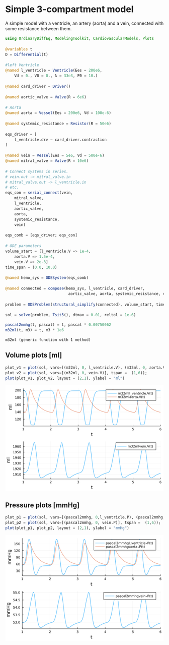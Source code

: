 # Simple 3-compartment model

A simple model with a ventricle, an artery (aorta) and a vein, connected with some resistance between them.

```julia
using OrdinaryDiffEq, ModelingToolkit, CardiovascularModels, Plots

@variables t
D = Differential(t)

#left Ventricle
@named l_ventricle = Ventricle(Ees = 200e6,
    Vd = 0., V0 = 0., λ = 33e3, P0 = 10.)

@named card_driver = Driver()

@named aortic_valve = Valve(R = 6e6)

# Aorta
@named aorta = Vessel(Ees = 200e6, Vd = 100e-6)

@named systemic_resistance = Resistor(R = 50e6)

eqs_driver = [
    l_ventricle.drv ~ card_driver.contraction
]

@named vein = Vessel(Ees = 5e6, Vd = 500e-6)
@named mitral_valve = Valve(R = 10e6)

# Connect systems in series.
# vein.out -> mitral_valve.in
# mitral_valve.out -> l_ventricle.in
# etc.
eqs_con = serial_connect(vein, 
    mitral_valve, 
    l_ventricle,
    aortic_valve,
    aorta,
    systemic_resistance,
    vein)

eqs_comb = [eqs_driver; eqs_con]

# ODE parameters
volume_start = [l_ventricle.V => 1e-4, 
    aorta.V => 1.5e-4,
    vein.V => 2e-3]
time_span = (0.0, 10.0)

@named hemo_sys = ODESystem(eqs_comb)

@named connected = compose(hemo_sys, l_ventricle, card_driver, 
                            aortic_valve, aorta, systemic_resistance, vein, mitral_valve)

problem = ODEProblem(structural_simplify(connected), volume_start, time_span, [])

sol = solve(problem, Tsit5(), dtmax = 0.01, reltol = 1e-6)
```


```julia
pascal2mmhg(t, pascal) = t, pascal * 0.00750062
m32ml(t, m3) = t, m3 * 1e6
```

```
m32ml (generic function with 1 method)
```





## Volume plots [ml]
```julia
plot_v1 = plot(sol, vars=[(m32ml, 0, l_ventricle.V), (m32ml, 0, aorta.V)], tspan =  (1,6));
plot_v2 = plot(sol, vars=[(m32ml, 0, vein.V)], tspan =  (1,6));
plot(plot_v1, plot_v2, layout = (2,1), ylabel = "ml")
```

![](figures/three_compartment_model_3_1.png)



## Pressure plots [mmHg]
```julia
plot_p1 = plot(sol, vars=[(pascal2mmhg, 0,l_ventricle.P), (pascal2mmhg, 0,aorta.P)], tspan =  (1,6));
plot_p2 = plot(sol, vars=[(pascal2mmhg, 0, vein.P)], tspan =  (1,6));
plot(plot_p1, plot_p2, layout = (2,1), ylabel = "mmHg")
```

![](figures/three_compartment_model_4_1.png)
